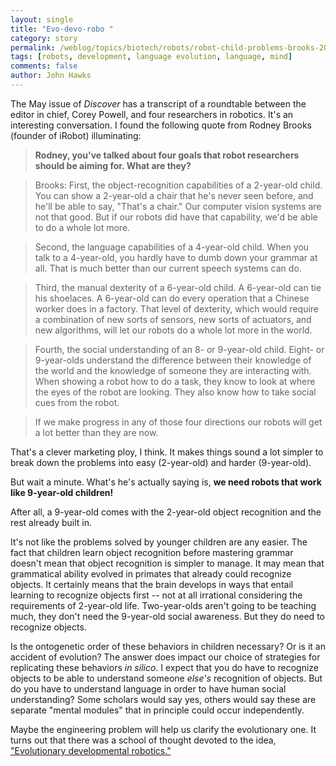 ```yaml
---
layout: single 
title: "Evo-devo-robo " 
category: story
permalink: /weblog/topics/biotech/robots/robot-child-problems-brooks-2010.html
tags: [robots, development, language evolution, language, mind] 
comments: false 
author: John Hawks 
---
```



The May issue of <i>Discover</i> has a transcript of a roundtable between the editor in chief, Corey Powell, and four researchers in robotics. It's an interesting conversation. I found the following quote from Rodney Brooks (founder of iRobot) illuminating: 

<blockquote><b>Rodney, you've talked about four goals that robot researchers should be aiming for. What are they?</b></blockquote>

<blockquote>Brooks: First, the object-recognition capabilities of a 2-year-old child. You can show a 2-year-old a chair that he's never seen before, and he'll be able to say, "That's a chair." Our computer vision systems are not that good. But if our robots did have that capability, we'd be able to do a whole lot more. </blockquote>

<blockquote>Second, the language capabilities of a 4-year-old child. When you talk to a 4-year-old, you hardly have to dumb down your grammar at all. That is much better than our current speech systems can do. </blockquote>

<blockquote>Third, the manual dexterity of a 6-year-old child. A 6-year-old can tie his shoelaces. A 6-year-old can do every operation that a Chinese worker does in a factory. That level of dexterity, which would require a combination of new sorts of sensors, new sorts of actuators, and new algorithms, will let our robots do a whole lot more in the world. </blockquote>

<blockquote>Fourth, the social understanding of an  8- or 9-year-old child. Eight- or 9-year-olds understand the difference between their knowledge of the world and the knowledge of someone they are interacting with. When showing a robot how to do a task, they know to look at where the eyes of the robot are looking. They also know how to take social cues from the robot. </blockquote>

<blockquote>If we make progress in any of those four directions our robots will get a lot better than they are now.</blockquote>

That's a clever marketing ploy, I think. It makes things sound a lot simpler to break down the problems into easy (2-year-old) and harder (9-year-old). 

But wait a minute. What's he's actually saying is, <b>we need robots that work like 9-year-old children!</b> 

After all, a 9-year-old comes with the 2-year-old object recognition and the rest already built in. 

It's not like the problems solved by younger children are any easier. The fact that children learn object recognition before mastering grammar doesn't mean that object recognition is simpler to manage. It may mean that grammatical ability evolved in primates that already could recognize objects. It certainly means that the brain develops in ways that entail learning to recognize objects first -- not at all irrational considering the requirements of 2-year-old life. Two-year-olds aren't going to be teaching much, they don't need the 9-year-old social awareness. But they do need to recognize objects.  

Is the ontogenetic order of these behaviors in children necessary? Or is it an accident of evolution? The answer does impact our choice of strategies for replicating these behaviors <i>in silico</i>. I expect that you do have to recognize objects to be able to understand someone <i>else's</i> recognition of objects. But do you have to understand language in order to have human social understanding? Some scholars would say yes, others would say these are separate "mental modules" that in principle could occur independently. 

Maybe the engineering problem will help us clarify the evolutionary one. It turns out that there was a school of thought devoted to the idea, <a href="http://en.wikipedia.org/wiki/Evolutionary_developmental_robotics">"Evolutionary developmental robotics."</a> 

